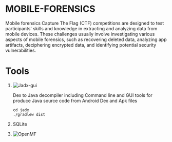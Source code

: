 # MOBILE-FORENSICS

Mobile forensics Capture The Flag (CTF) competitions are designed to test participants' skills and knowledge in extracting and analyzing data from mobile devices. These challenges usually involve investigating various aspects of mobile forensics, such as recovering deleted data, analyzing app artifacts, deciphering encrypted data, and identifying potential security vulnerabilities.

# Tools

1. ![Jadx-gui](https://github.com/wlcaption/jadx_gui.git)
   
    Dex to Java decompiler including Command line and GUI tools for produce Java source code from Android Dex and Apk files
   
      ```git clone https://github.com/skylot/jadx.git
      cd jadx
      ./gradlew dist
   
3. SQLite
4. ![OpenMF](https://github.com/scorelab/OpenMF.git)

